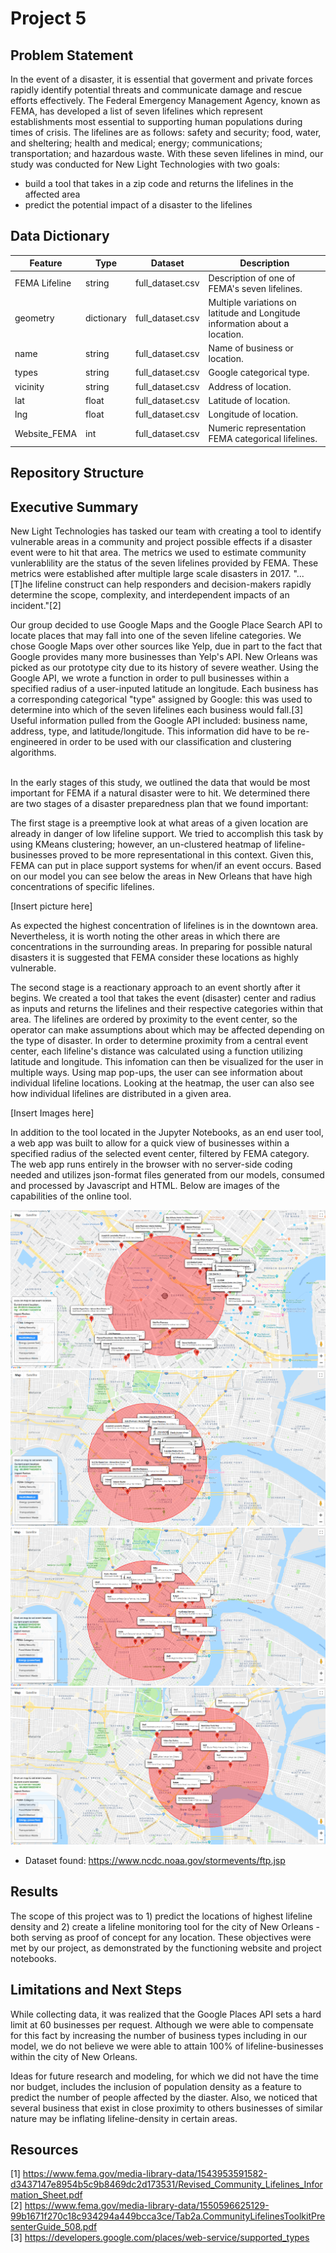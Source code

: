 # Project 5
## Problem Statement
In the event of a disaster, it is essential that goverment and private forces rapidly identify potential threats and communicate damage and rescue efforts effectively. The Federal Emergency Management Agency, known as FEMA, has developed a list of seven lifelines which represent establishments most essential to supporting human populations during times of crisis. The lifelines are as follows: safety and security; food, water, and sheltering; health and medical; energy; communications; transportation; and hazardous waste. With these seven lifelines in mind, our study was conducted for New Light Technologies with two goals:

  - build a tool that takes in a zip code and returns the lifelines in the affected area
  - predict the potential impact of a disaster to the lifelines

## Data Dictionary
|Feature|Type|Dataset|Description|
|-------|----|-------|-----------|
|FEMA Lifeline|string|full_dataset.csv|Description of one of FEMA's seven lifelines.|
|geometry|dictionary|full_dataset.csv|Multiple variations on latitude and Longitude information about a location.|
|name|string|full_dataset.csv|Name of business or location.|
|types|string|full_dataset.csv|Google categorical type.|
|vicinity|string|full_dataset.csv|Address of location.|
|lat|float|full_dataset.csv|Latitude of location.|
|lng|float|full_dataset.csv|Longitude of location.|
|Website_FEMA|int|full_dataset.csv|Numeric representation FEMA categorical lifelines.|

## Repository Structure



## Executive Summary  

New Light Technologies has tasked our team with creating a tool to identify vulnerable areas in a community and project possible effects if a disaster event were to hit that area. The metrics we used to estimate community vunlerablility are the status of the seven lifelines provided by FEMA. These metrics were established after multiple large scale disasters in 2017. "...[T]he lifeline construct can help responders and decision-makers rapidly determine the scope, complexity, and
interdependent impacts of an incident."[2]   

Our group decided to use Google Maps and the Google Place Search API to locate places that may fall into one of the seven lifeline categories. We chose Google Maps over other sources like Yelp, due in part to the fact that Google provides many more businesses than Yelp's API. New Orleans was picked as our prototype city due to its history of severe weather. Using the Google API, we wrote a function in order to pull businesses within a specified radius of a user-inputed latitude an longitude. Each business has a corresponding categorical "type" assigned by Google: this was used to determine into which of the seven lifelines each business would fall.[3] Useful information pulled from the Google API included: business name, address, type, and latitude/longitude. This information did have to be re-engineered in order to be used with our classification and clustering algorithms.\
<br/>

In the early stages of this study, we outlined the data that would be most important for FEMA if a natural disaster were to hit. We determined there are two stages of a disaster preparedness plan that we found important:

The first stage is a preemptive look at what areas of a given location are already in danger of low lifeline support. We tried to accomplish this task by using KMeans clustering; however, an un-clustered heatmap of lifeline-businesses proved to be more representational in this context. Given this, FEMA can put in place support systems for when/if an event occurs. Based on our model you can see below the areas in New Orleans that have high concentrations of specific lifelines.

[Insert picture here]  

As expected the highest concentration of lifelines is in the downtown area. Nevertheless, it is worth noting the other areas in which there are concentrations in the surrounding areas. In preparing for possible natural disasters it is suggested that FEMA consider these locations as highly vulnerable.

The second stage is a reactionary approach to an event shortly after it begins. We created a tool that takes the event (disaster) center and radius as inputs and returns the lifelines and their respective categories within that area. The lifelines are ordered by proximity to the event center, so the operator can make assumptions about which may be affected depending on the type of disaster. In order to determine proximity from a central event center, each lifeline's distance was calculated using a function utilizing latitude and longitude. This infomation can then be visualized for the user in multiple ways. Using map pop-ups, the user can see information about individual lifeline locations. Looking at the heatmap, the user can also see how individual lifelines are distributed in a given area.

[Insert Images here]  


In addition to the tool located in the Jupyter Notebooks, as an end user tool, a web app was built to allow for a quick view of businesses within a specified radius of the selected event center, filtered by FEMA category. The web app runs entirely in the browser with no server-side coding needed and utilizes json-format files generated from our models, consumed and processed by Javascript and HTML. Below are images of the capabilities of the online tool.  

![](./images/P5_ss2.png)
![](./images/P5_ss3.png)
![](./images/P5_ss4.png)
![](./images/P5_ss5.png)
- Dataset found: https://www.ncdc.noaa.gov/stormevents/ftp.jsp

## Results

The scope of this project was to 1) predict the locations of highest lifeline density and 2) create a lifeline monitoring tool for the city of New Orleans - both serving as proof of concept for any location. These objectives were met by our project, as demonstrated by the functioning website and project notebooks.

## Limitations and Next Steps

While collecting data, it was realized that the Google Places API sets a hard limit at 60 businesses per request. Although we were able to compensate for this fact by increasing the number of business types including in our model, we do not believe we were able to attain 100% of lifeline-businesses within the city of New Orleans.

Ideas for future research and modeling, for which we did not have the time nor budget, includes the inclusion of population density as a feature to predict the number of people affected by the diaster. Also, we noticed that several business that exist in close proximity to others businesses of similar nature may be inflating lifeline-density in certain areas.

## Resources
[1] https://www.fema.gov/media-library-data/1543953591582-d3437147e8954b5c9b8469dc2d173531/Revised_Community_Lifelines_Information_Sheet.pdf  
[2] https://www.fema.gov/media-library-data/1550596625129-99b1671f270c18c934294a449bcca3ce/Tab2a.CommunityLifelinesToolkitPresenterGuide_508.pdf  
[3] https://developers.google.com/places/web-service/supported_types  

